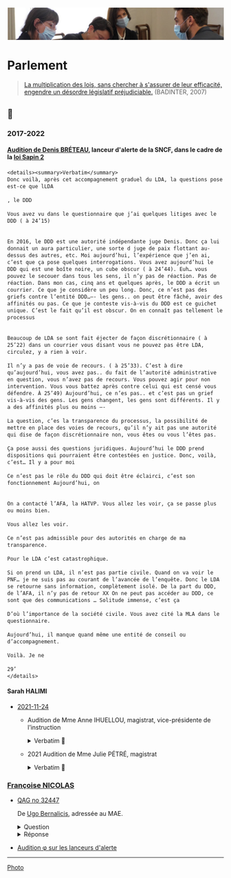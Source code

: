 ![image-mise-en-avant](../_aux/phi.png)
# Parlement

> [La multiplication des lois, sans chercher à s'assurer de leur efficacité, engendre un désordre législatif préjudiciable.](./bib.md#badinter) (BADINTER, 2007)

## 📁

### 2017-2022

#### <a id="breteau"></a>[Audition de Denis BRÉTEAU](https://shorturl.me/jHBHC), lanceur d'alerte de la SNCF, dans le cadre de la [loi Sapin 2](#sapin2)

    <details><summary>Verbatim</summary>
    Donc voilà, après cet accompagnement graduel du LDA, la questions pose est-ce que lLDA
    
    , le DDD
    
    Vous avez vu dans le questionnaire que j’ai quelques litiges avec le DDD ( à 24’15)
    
    
    En 2016, le DDD est une autorité indépendante juge Denis. Donc ça lui donnait un aura particulier, une sorte d juge de paix flottant au-dessus des autres, etc. Moi aujourd’hui, l’expérience que j’en ai, c’est que ça pose quelques interrogations. Vous avez aujourd’hui le DDD qui est une boîte noire, un cube obscur ( à 24’44). Euh… vous pouvez le secouer dans tous les sens, il n’y pas de réaction. Pas de réaction. Dans mon cas, cinq ans et quelques après, le DDD a écrit un courrier. Ce que je considère un peu long. Donc, ce n’est pas des griefs contre l’entité DDD…—- les gens.. on peut être fâché, avoir des affinités ou pas. Ce que je conteste vis-à-vis du DDD est ce guichet unique. C’est le fait qu’il est obscur. On en connaît pas tellement le processus
    
    
    Beaucoup de LDA se sont fait éjecter de façon discrétionnaire ( à 25’22) dans un courrier vous disant vous ne pouvez pas être LDA, circulez, y a rien à voir.
    
    Il n’y a pas de voie de recours. ( à 25’33). C’est à dire qu’aujourd’hui, vous avez pas.. du fait de l’autorité administrative en question, vous n’avez pas de recours. Vous pouvez agir pour non intervention. Vous vous battez après contre celui qui est censé vous défendre. À 25’49) Aujourd’hui, ce n’es pas.. et c’est pas un grief vis-à-vis des gens. Les gens changent, les gens sont différents. Il y a des affinités plus ou moins —-
    
    La question, c’es la transparence du processus, la possibilité de mettre en place des voies de recours, qu’il n’y ait pas une autorité qui dise de façon discrétionnaire non, vous êtes ou vous l’êtes pas. 
    
    Ça pose aussi des questions juridiques. Aujourd’hui le DDD prend dispositions qui pourraient être contestées en justice. Donc, voilà, c’est… Il y a pour moi 
    
    Ce n’est pas le rôle du DDD qui doit être éclairci, c’est son fonctionnement Aujourd’hui, on 
    
    
    On a contacté l’AFA, la HATVP. Vous allez les voir, ça se passe plus ou moins bien.
    
    Vous allez les voir. 
    
    Ce n’est pas admissible pour des autorités en charge de ma transparence.
    
    Pour le LDA c’est catastrophique. 
    
    Si on prend un LDA, il n’est pas partie civile. Quand on va voir le PNF… je ne suis pas au courant de l’avancée de l’enquête. Donc le LDA se retourne sans information, complètement isolé. De la part du DDD, de l’AFA, il n’y pas de retour XX On ne peut pas accéder au DDD, ce sont que des communications … Solitude immense, c’est ça 
    
    D’où l’importance de la société civile. Vous avez cité la MLA dans le questionnaire. 
    
    Aujourd’hui, il manque quand même une entité de conseil ou d’accompagnement.
    
    Voilà. Je ne 
    
    29’
    </details>

#### <a id="halimi">Sarah HALIMI</a>
* [2021-11-24](https://videos.assemblee-nationale.fr/video.11564277_619e4378170dc.dysfonctionnements-de-la-justice-et-de-la-police-dans-l-affaire-dite-sarah-halimi--auditions-divers-24-novembre-2021)
    * Audition de Mme Anne IHUELLOU, magistrat, vice-présidente de l’instruction
    
        <details><summary>Verbatim 🚧</summary>
            
        01:15:00 « stricte application de la loi »
        
        01:29:00 L: la reconstitution ne concerne que les faits. a toujours reconnu sans faillir qu'il avait tué Mme HALIMI. Dès sa 1ère audition.
        
        ? Vous pouvez comprendre qu'on est un peu troublé. Expert psychiatre dit on peut faire la reconstitution. Vous
        
        L: reconstitution. Zagury ne dit pas impossible, mais compliqué. On mobilise un service pénitencièr, service d'ordres. Expert. Pour quels bénéfices sur ce cas particulier avec des faits reconnus.
        
        01:32 
        Habib. À minima, vous rendre sur les lieux.
        
        L: c'est un acte qui ne nous a pas été demandé, et utile pour nous. les faits reconnus.
        
        01:33
        
        01:33:00 Mme Berger: « modifications au code de procédure pénale » « plutôt que refaire l'instruction, pas l'objet ici ». Mme IHUELLOU « on est limité par le budget ... je n'ai pas le droit d'interférer avec le législatif » Mme Berger sort.
        
        L: À titre liminaire rappeller que ce dossier a bénéficieé de tous les moyens dont on peut disposer ne matière d'instruction criminelle. Limité par la charge et le budget alloué. Souhait à titre personnel. À l'intérieur d'une commission, je n'ai pas à interférer sur le pouvoir législatif. 
        
        01:35:00 Didier PARIS. « Propos tenus par Traoré peu de doute sur antisémitisme. [...] 1ère Q. Georges Fenec. Votre saisine in rem vous permet de requalifier. 1ère mise en examen, aviez vous la possibilité juridique de requalifier. Et sinon, pourquoi ne pas l'avoir sollicité? » Mmm L. Saisi sans circonstances aggravantes. Soit on considère que le procureur a limité la saisine. Soit qu'on est saisi du tout. M. Traoré par entendu. Moi et ma collègue. On est resté sur la saisine initiale. Sans avoir la version du mis en examen.
        
        
        01:40:27 « Des échanges avec mes collègues de co-saisine il y en a eu, mais je ne peux pas en faire état »
        
        01:43:48 Latitia Advia «si nous sommes là c'est en raison de la gravité de cette affaire 2017 le JI fait du droit, mais c'est aussi une personne, humain des choses. Votre état d'esprit. de 2 choses l'une. Est-ce que vous identifiez le caractère sensible. Ce qui créé ce contraste avec vision de certaines parties prenantes. Interpellation.
        
        
        Vous avez dit avoir ce sens des responsabilité de ne pas être submergée par les émotions ... est-ce que cela aurait pu être un peu contreproductif et au contraire dans une volonté  une volonté le fait de porter la neutralité à l'extrême a fait que certaine diligences n'ont pas été faites? 
        
        
        Réponse:  L'émotion n'a pas sa place dans un cabinet. (Habib, « enfin on est des êtres humain ») Pas lorsque vous faite le travail du J.I si tout le monde se met à pleurer dans un cabinet, l'instruction n'avance plus malgré l'atrocité des faits.
        
        Advia: pression publique. Ce sens des responsabilités. Pas submergé par les émotions. Est-ce que cela aurait pu être contre-productif. Diligences pas faits.
        
        Réponse: heureusement dans ce dossier, nous étions deux. Cet éventuel écueil a été évité par la co-saisine. Encore une question: « est-ce que vous identifiez un acte d'instruction que vous auriez fait autrement » Réponse: cette question je ne me suis jamais posé. « Ressenti des avocats » L'audition des avocats.
        
        01:54:00 Mayard. Nos décisions sont rendues au nom du peuple français. Pas de reconstitution. Pas de visite sur place. Bouffée délirante aigue aboutir à non-procès. Ou bien on essaye de voir s'il y a eu de la préméditation. Pourquoi pas de recherche?
        
        Mme L: l'article 122-1 dispose qu'en qu'à d'abolition du discernement, poursuite pénale pas possible. Pas de garde à vue en compte tenu de son état mental. À partir de là, ... 
        
        M. Maillard. En tant que citoyenne. On ne juge pas un fou. N'aurait-on pas du.
        
        Habib. Il a prémédité ça me paraît une évidence. Trop de coïncidences.
        
        Lhuellou. Les expertises médicales (sept). Tous conclu à bouffée délirante. On peut refaire l'histoire autant de fois qu'on veut.
        
        Habib. Jurisprudence terrible. Cour d'assise. Trancher ces questions.
        
        Lhuellou. Pas prévu par la loi. Je suis le serviteur.
        
        Maillard. Quelle est la complexité de ce dossier. Dans la mesure où il a reconnu, bouffée délirante donc pas être jugé.
        
        Lhuellou. Si complexe a nécessité de multiples actes d'instruction.
        
        02:06:03 Le grip. Ni avocate ni magistrate. Très attachés à la séparation des pouvoirs. On ne va pas refaire l'instruction. Temps très long à retenir la qualification d'antisémitisme. Vous vous êtes sentie corseté par le code de procédure pénale. PARDOn, c'est un sentiment d'une incohérence entre dossier compliqué et dans le même temps vous ne faites pas de reconstitution, etc. Les chose sont lisses. Vous avez répondu là dessus. Incompréhension. Le côté droit dans mes bottes difficile à intégrer. De nature à
        
        Lhuellou. Quelle est votre question.
        
        Le Grip. Le balcon. LA configuration. L'endroit très précis.
        
        Lhuellou. À supposer que ce transport aurait été effectué, il n'aurait pas changés les expertises médicales.
        
        02:12:00
        
        Galliard-Minier. Recours pour refus.
        
        Lhuellou. Chambre de l'instruction a confirmé que la reconstitution n'était pas nécessaire. 
        
        Galliard-Minier. J'ai été avocat. Avez vous reçu les parties civiles. Et sinon, une correction de la loi serait-elle utile? 
        
        Lhuellou. Le texte que vous évoqué ... art 175 mentionne cette saisine évent. de la chambre de l'instruction. Il ne m'appartient pas de juger de la pertinence de la réforme. L'ancien art. avant 1992. Ni crime ni délite lorsque ... en état de démence. 2008, le législateur a convenu qu'il fallait donner une place aux partie civiles. C'est pas à moi de dire.
        
        02:18:01
        
        Lioger. Est-ce que vous avez souvenir du fait que la porte fenêtre ait été notée comme facturée? Même si on est d'accord pour dire qu'on est pas là pour faire le procès. Vous avez dit la porte était ouverte.
        
        Lhuellou: je n'ai plus accès au dossier depuis 2019. C'est un élement précis mais franchement. dans mon souvenir la porte était ouverte parce qu'elle ne fermait plus.
        
        02:20:00
        Avia. Frustration pour nous. Vous nous avez dit: « oui, je sais que le dossier est sensisble » mais aussi « on s'appuie sur des expertises » délégations. Vous ne recevez pas parties civiles qui s'en sont émues. Pouvez vous nous clarifiez ce que vous faites pour que ce dossier soit traité à la hauteur de sa sensibilité qui est désigné par le fait que le dossier est en co-saisine.
        
        02:21:33 Cosaisine, pour que le dossier ne prenne aucun retard, pour avoir un doule regard. Les moyens sont ce qu'ils sont. J'avais une centaine de dossier, ma collègue aussi. Avec le recul on se dit « peut-être que » mais on a fait au mieux. 
        
        02:22:30 Avia. Encore une fois incohérence entre dire on a des moyens limités mais c'est qu'il y a des actes que vous auriez considéré comme utiles, et de l'autre nous dire on a fait tous les actes qui étaient utiles. C'est soit l'un soit l'autre.
        
        02:23:02 Lhuellou. On a fait tout ce qui était utile ans un temps qui vous paraît très certeinament long et avec des moyens de délégation que vous avez du mal à comprendre mais qui sont indispensables. Parce que je comprends moi, c'est qu vous auriez dû faire tout tout seuls, ce qui n'est pas possible.
        
        02:23:26 Habib. Mais vous sentez bien Mme la juge, que ça interpelle tous les commissaires ici. Son état mental empêchait l'enquête. Mais quid des complices.
        
        Lhuellou. Interpellé tout seul.
        
        Habib. Passé la nuit avec quelqu'un qui a éte condamné. À fait ses ablutions, se change. Au niveau de la téléphonie. On va trouver la personne ... Préméditation. (Avia sort). Fadettes
        
        Lhuellou. Là encore je constate que vous refaites l'instruction. J'ignore si vous en avez le pouvoir.
        
        Habib. On a le pouvoir de vous posez des questions. Nous vouslons savoir s'il y a des dysfonctionnements dans la justice. Chacun peut commettre des erreus. Milieux intégristes. Complices. Après le Bataclan. .. Circulez y a rien à voir.
        
        02:29:00 Habib élément important qui vous semble nouveau, je ne suis pas magistrat, vous ne pouvez pas, flagrant. Saisie uniquement dans un cadre et vous ne pouvez pas en sortir?
        
        Ben oui.
        
        02:29:00
        
        Morlighem
        
        Ne pas aller au delà de votre saisine: «Est-ce un choix de votre part ou une limitation du champ d'investigation qui est imposé ? Je rappelerais que votre réponse se centralisent autour du trouble mental de [Traoré]»
        
        L: le juge d'instruction ne peut s'autosaisir. J'ai moi même fait une ordonnance ... commission rogatoire qui a été effectivement décidé du caractère antisémite envisagé ça a été fait. ... sauf une circonstance aggravante peut être retenue.
        
        Morlighem.
        
        Vous n'avez aucune possibilité. Avez vous manifesté d'aller au delà de la saisine? Témoins que vous vous n'avez pas entendus. Il me semble naturel que le champ
        
        02:32:00
        
        L: lorsque le magistrat instructeur estime que le champ soit étendu, il fait une ordonnance de soit communiqué. Elle a été faite au parquet qui nous a saisi du caractère antisémite du crime. Oct/2017.
        
        Morighem.
        
        Vous me confirmez que vous n'aviez pas le pouvoir?
        
        L: c'est exactement le contraire que je viens de vous dire.
        
        Habib: hypothèse devant vous. Il fume pour se donner du courage et échapper à sa responsabilité.
        
        L: S'agissant de la toxicologie, des analyses ont été faites et sont au dossier.
        
        Habib. Avec la jurisprudence.
        
        L: La cour de cassation a rendu un arrêt qu'il ne m'appartient pas de commenter.
        
        Habib. La vertu d'une bonne décision doit être compris par les personnes de bonne foi.
        
        L: Je vous laisse libre de votre interprétation.
        
        02:25
        
        Habib: vous demandez à William Attal, tradition juive. Qu'est-ce qu'un bon juif?
        
        L: L'importance de cette question. LA loi ne distingue pas selon la religion. Soeur élevé sa soeur. Qu'il m'explique ce que c'était.
        
        Habib: il a été choqué.
        </details>
    
    * 2021 Audition de Mme Julie PÉTRÉ, magistrat 
    
        <details><summary>Verbatim 🚧</summary>
        
        03:00
        
        Mme Julie PÉTRÉ
        
        Obligé de saisir le magistrat. Décision collégiale. Homicide volontaire. Appartenance à religion. ... Priorité détention provisoire. J'avais lu l'ensemble des procès verbaux des enquêteurs. À la suite. Toute qualification.
        
        03:07 habib. Pourquoi les faits ne sont pas qualifiés de meurtre.
        
        03:11
        
        Enregistrement. J'ai vengé Allah. France meurtrie par des attantats terroristes.
        
        PÉTRÉ. Je ne suis pas en capacité de vous dire pourquoi le parquet terroriste n'a pas été saisi. Torture et actes. Pas de souvenir de ces auditions. Défenestrée. Stigma. Point juridique. Les tortures pour être distinctes de l'homicide doivent être faites à un temps différent.
        
        03:32 Réquisitoire supplétif.
        
        PÉTRÉ: je n'intervenais plus dans le dossier. Difficultés matérielles à entendre Traoré. Les magistrats ne sont pas déconnectés. Excellente formation où ces sujets sont évoqués.
        
        03:34
        ?? On voit bien compte tenu de la loi actuelle de reconnaîter caractère antisémite. Présomption d'antisémitisme, faire évoluer la loi.
        
        Pas une bonne direction à prendre. Ouvrirait la voix au communautarisme. Ouvrir la brèche extrèmement risquée.
        
        Le Grip. Diligenter.
        
        Pétret: Je n'aurais jamais le culot de dire. Je ne sais pas à quelle difficultés elle a été confrontée.
        
        Violation de procédure.
        
        Habib. 03:41. Des choses qu'on aurait pu améliorer.
        
        Camille. Antisémitisme. Ne pouvait procéder que si nouvelle audition. Février. Intervenue ne 2017. 5 mois. Bouffée délirante. Antisémitisme.
        
        03:45
        
        Pétret. Pour élargir, il faut le faire dans le cadre d'une audition.
        
        04:10
        
        François Molins. Quand il avait besoin, il m'appelait. Chronologie des faits.
        
        04:26
        
        Pétret. J'ai fait que mon métier. J'ai essayé de le faire avec le plus d'humanité possible. On peut pas se remettre de se ce drame. En dépit du fait que cette machine judiciaire soit très lourde...
        
        Habib. Pourquoi le terrorisme. Malgré ses lourdeurs. Sourates.
        
        On est très sensibilisé à toute forme de discrimination.
        
        04:48 François. L'auteur est interpellé. J'imagine qu'il est interpellé. Yeux hagards. Y paraît pas normal. Toute l'affaire judiciaire part de là. 1ere expertise un an après la commission des actes. 1ere question. Est-ce que vous avec déjà vu quelqu'un? Incapable de témoigner. Ne revient jamais. Jeu d'acteur. Confiance spontanément. THC élevé. Consommation habituelle. CE qui tient toute l'hypothèse. Les policiers ont dit y paraîssait pas normal. L'hôtel a dit la même chose. Je ne sais si des meurtriers sont toujorus dans un état normal
        
        04:53 Le policier me dit qu'il avait ses yeux qui tournaient. Examen de comportement. I3P. Évaluation de qq jours. ... Expertise psychiatrique. Jamais sorti de l'I3P. Cela fausse t-il le débat de le voir 1 mois et demi après. Juste appréciation du corps médical sur son état de santé.
        
        04:56 Expertises. Muellner avait fait cette première expertise. 7 experts.
        
        05:00 Habib. J'apprécie mon interaction avec vous, moins formelle que celle que nous avons. L'impression que nous avons. Personne n'entend une femme hurler. Ce n ést pas possible que les trois premiers ... Ça dure 20 minutes. Un des officiers une deuxième patrouille. Séquestration. Abstraction totale.
        
        05:04:38 Je le dis pas pour les défendre. Personnes qui sont courageuses.
        
        </details>

### <a id="nicolas"></a>[Françoise NICOLAS](../README.md#nicolas)
* <a id="qag32447q"></a>[QAG no 32447](https://questions.assemblee-nationale.fr/q15/15-32447QE.htm)

    De [Ugo Bernalicis](whoswho#bernalic), adressée au MAE.
    
    <details>
      <summary>Question</summary>
    
    M. Ugo Bernalicis alerte M. le ministre de l'Europe et des affaires étrangères sur les mécanismes mis en place par son ministère concernant les lanceurs d'alerte. La loi n° 2016-1691 du 9 décembre 2016 relative à la transparence, à la lutte contre la corruption et à la modernisation de la vie économique a donné un cadre commun et harmonisé le dispositif relatif aux alertes, remplaçant ainsi la plupart des dispositifs spécifiques ou sectoriels qui avaient été auparavant instaurés, notamment dans le secteur public. Le législateur a souhaité reconnaître l'intérêt des signalements pour dissuader et prévenir des actes répréhensibles, qu'ils soient ou non constitutifs d'une infraction pénale, et éviter le maintien de situations préjudiciables à l'intérêt général. Les dispositions de la loi s'appliquent tant au secteur public qu'au secteur privé. Le III de l'article 8 de la loi du 9 décembre 2016, dont le décret n° 2017-564 du 19 avril 2017 porte application, impose notamment aux administrations de l'État et aux établissements publics en relevant d'établir une procédure de recueil de signalements. Ces organismes sont tenus d'en assurer la diffusion par tout moyen, de manière à la rendre accessible à leurs agents et collaborateurs extérieurs ou occasionnels. En outre, il appartient aux administrations concernées de protéger les agents publics qui lancent une alerte sur le plan juridique. En principe, ces articles offrent des garanties et protections communes aux agents faisant un signalement soit au titre de la procédure autonome, déjà prévue en matière de crime et délit par le second alinéa de l'article 40 du code de procédure pénale, soit au titre de la procédure prévue par l'article 8 de la loi du 9 décembre 2016 précitée, qui précise les modalités du signalement concernant l'ensemble des faits susceptibles d'en faire l'objet. Cependant la réalité est tout autre dans les administrations de l'État. Dans son rapport annuel d'activité pour l'année 2019, le Défenseur des droits détaille les failles du dispositif adopté dans le cadre de la loi n° 2016-1691 du 9 décembre 2016 dite loi « Sapin 2 ». Le Défenseur des droits estime que ce dispositif doit être renforcé. Celui-ci est mal connu des employeurs publics et privés, car seulement 255 dossiers ont été enregistrés en trois ans par l'institution. Le dispositif serait aussi insuffisamment sécurisé pour les citoyens. Selon le Défenseur des droits, le parcours du lanceur d'alerte demeure très « difficile » car « la législation est complexe, et les conditions à remplir pour bénéficier du régime de protection sont nombreuses ». Par exemple, un lanceur d'alerte peut perdre le bénéfice du régime de protection s'il ne respecte pas la procédure d'alerte interne. C'est aussi le cas si la confidentialité des informations qu'il détient n'est pas garantie. Aussi, à l'aune de la future transposition de la directive européenne sur la protection des personnes qui signalent des violations du droit de l'Union du 25 septembre 2019, M. le député souhaiterait savoir quelles sont les dispositions spécifiques mises en place par le ministère des affaires étrangères pour assurer la protection effective des lanceurs d'alerte. En outre, M. le député souhaiterait disposer de statistiques sur la gestion par le ministère des dossiers des lanceurs d'alerte : nombre de lanceurs d'alerte, délai de traitement, quelles suites ont été données ? Au-delà de ces questions structurelles, M. le député interroge le ministre sur la situation de Mme Françoise Nicolas, fonctionnaire du ministère des affaires étrangères affectée à l'ambas[Ugo Bernalicis](whoswho#bernalic)sade de France de Cotonou au Bénin de 2008 à 2010, au sein du service d'action et de coopération culturelle (SCAC) en charge des bourses d'études, des stages, des missions, des invitations et de l'organisation d'examens. Cette situation est à la fois particulière et révélatrice d'un dysfonctionnement au sein du ministère des affaires étrangères et de la fonction publique. Mme Nicolas a alerté en 2009 sa hiérarchie de l'existence de dossiers vides, imputés sur le budget de l'État, signalant ainsi des dysfonctionnements qui engageaient sa responsabilité de chef de service et dans le but de revenir à un mode de fonctionnement normal. Depuis, cette fonctionnaire déclare avoir subi un harcèlement typique d'une lanceuse d'alerte, allant de pressions hiérarchiques à une placardisation et des agressions physiques. Son récit, qu'elle a retracé dans un entretien pour un média sur internet (https://mondafrique.com/nathalie-loiseau-tuer/), est en ce sens édifiant et tend à démontrer un système défaillant dans la protection effective des agents publics au ministère des affaires étrangères. Dans son droit de réponse (https://mondafrique.com/droit-de-reponse-de-nathaie-loiseau-ministre-affaires-europeennes/), Nathalie Loiseau, alors directrice des ressources humaines du ministère, déclare : « Lorsque j'exerçais les fonctions de directrice des ressources humaines du ministère des affaires étrangères, je n'ai jamais été informée directement ou indirectement par Mme Françoise Nicolas d'erreurs de gestion commises dans le poste où elle était affectée. Je n'ai donc été en possession d'aucun élément permettant de la qualifier de "lanceuse d'alerte", contrairement à ce qu'affirme votre article sans la moindre preuve ». Or, en plus d'avoir de manière continuelle alerté sur les faits en cause, Mme Nicolas affirme avoir en vain réclamé ce statut de lanceuse d'alerte dès le vote de la loi Sapin fin 2016, auprès de toutes les autorités possibles, et notamment les autorités du ministère (la directrice des ressources humaines, le médiateur, le référent déontologue, un inspecteur général des affaires étrangères), afin de protester contre le traitement qu'elle subissait. Est-ce à dire que la direction des ressources humaines ne dispose d'aucun registre des signalements et que la question des lanceurs d'alerte n'est toujours pas traitée au sein de ce ministère ? En outre, M. le député souhaiterait connaître les modalités d'accès et de refus de la protection fonctionnelle à un agent du ministère des affaires étrangères. Dans la situation de Mme Françoise Nicolas, sa demande de protection fonctionnelle aurait fait l'objet d'un refus pour des raisons diplomatique car l'État français ne devrait pas prendre parti « pour l'un de ses agents expatriés au détriment d'un agent de droit local ». Cette position, si elle est généralisée, tend à réduire considérablement le bénéfice de la protection fonctionnelle pour les agents publics expatriés. M. le député souhaiterait avoir des précisions sur ce point. Enfin, devant les juridictions administratives, Mme Françoise Nicolas s'est vu systématiquement déboutée de ses demandes au titre de la raison d'État. Cette raison d'État, selon laquelle un gouvernement est autorisé à violer le droit au nom d'un critère supérieur, a raison du but d'ordre politique qui avait déterminé le Gouvernement à le faire ou à donner l'ordre à l'un de ses agents de le faire. Il souhaite avoir la doctrine d'usage de cette notion par le ministère des affaires étrangères et précisément dans la situation d'un agent comme Mme Françoise Nicolas. 
    </details>
    
    <details>
      <summary>Réponse</summary>
    
    La loi du 9 décembre 2016, dite « loi Sapin 2 » a introduit la possibilité pour un agent public de signaler un dysfonctionnement au sein de son administration. Elle vise ainsi à l'amélioration du fonctionnement de l'administration par la correction d'errements dûment constatés et participe de la lutte contre la corruption. En donnant une définition et en prévoyant une protection du lanceur d'alerte, le législateur a voulu encourager le signalement, dans les entreprises comme dans les administrations. Le ministre de l'Europe et des affaires étrangères a chargé le référent déontologue de recueillir, en tant que référent alerte, à partir du 1er janvier 2018, comme l'exigeait la loi, les signalements qui peuvent être émis de façon confidentielle par les membres du personnel du ministère, qu'ils soient fonctionnaires, fonctionnaires stagiaires, agents contractuels, agents de droit local, volontaires internationaux, étudiants stagiaires, ainsi que par l'ensemble de ses collaborateurs occasionnels (consuls honoraires par exemple). Les agents de deux opérateurs sous tutelle du ministère, l'Agence pour l'enseignement français à l'étranger et Expertise France, peuvent également accéder à cette procédure. L'arrêté ministériel précisant la procédure définitive a été soumis au Comité technique ministériel (CTM) et signé le 29 juin 2018. Tous les agents du ministère de l'Europe et des affaires étrangères ont été prévenus de la mise en place d'un dispositif de recueil d'alerte par un message personnel du ministre et par une information publiée sur l'intranet du ministère, qui a été doté d'une nouvelle rubrique « Lanceurs d'alerte ». La même information a été mise à disposition sur le site web du ministère, France Diplomatie, à destination des agents et collaborateurs sans accès à l'intranet. La procédure mise en place est totalement confidentielle et fonctionne bien. Elle a permis de recueillir une soixantaine de signalements en 2018, 2019 et 2020, dont certains seulement étaient relatifs au ministère et à ses opérateurs. À ce stade, deux signalements ont été retenus par le référent comme "alerte" au sens de la loi. Dans les deux cas, la protection prévue a été déclenchée et une enquête administrative a été diligentée : dans le premier cas, un rapport assorti de recommandations a été élaboré par la mission dépêchée sur place et envoyé dans les trois mois au chef de mission diplomatique pour mettre fin aux dysfonctionnements constatés. Des mesures ont été prises sur cette base. Dans le second cas, l'enquête administrative a conclu à l'absence de dysfonctionnements. Des agents de recrutement local ont été les lanceurs d'alerte pour chacune de ces situations. En revanche, aucun agent titulaire du Département n'a, à ce stade, utilisé cette possibilité. Une nouvelle campagne d'information est prévue en 2021 à destination des personnels du ministère de l'Europe et des affaires étrangères. S'agissant du cas de Mme Françoise Nicolas : Mme Françoise Nicolas, agent en poste à l'ambassade de France à Cotonou, indique avoir, en 2009, alerté sa hiérarchie de possibles dysfonctionnements au sein du service de coopération et d'action culturelle. Dans ce contexte, elle aurait été victime, en janvier 2010, d'une agression physique de la part d'un agent local de ce service. Il convient de préciser que cette démarche de l'intéressée, dont l'administration n'a jamais contesté la véracité, n'a jamais pu être formellement assimilée à une démarche de lancement d'alerte, aucun document ou élément matériel n'ayant été retrouvé à l‘administration centrale ou dans les archives du service culturel à Cotonou. Dans ce contexte, l'intéressée a saisi le Référent déontologue du MEAE en novembre 2017, en se plaçant dans le nouveau cadre défini par la loi « Sapin 2 », pour lui signaler sa situation en mettant en avant qu'elle était un lanceur d'alerte. Il lui a été répondu qu'une procédure de recueil de signalements serait mise en place au 1er janvier 2018, date d'entrée en vigueur de la loi du 9 décembre 2016. Alors que Mme Nicolas avait fait savoir qu'elle y aurait recours, elle n'a finalement pas utilisé cette possibilité.  Mme Nicolas a également présenté une demande de protection fonctionnelle à la suite de l'agression susmentionnée. Cette demande a été rigoureusement traitée par l'administration : - informée de cette agression, qui a été reconnue imputable au service, l'administration a rappelé l'intéressée en France, pour la préserver des conséquences et du retentissement médiatique qui auraient pu naître de la procédure pénale engagée à son encontre sur plainte de sa collègue. Ce faisant, le ministère lui a évité d'être exposée à un contexte médiatique et judiciaire qui aurait pu s'avérer préjudiciable. - s'agissant de la protection fonctionnelle, le ministère a rejeté la demande de Mme Nicolas, présentée en 2013, pour un motif d'intérêt général. Cette décision a été annulée par la cour administrative d'appel de Nantes aux termes d'un arrêt du 11 janvier 2018. - conformément à cet arrêt, le ministère a réexaminé la demande de protection fonctionnelle de Mme Nicolas. En l'absence d'élément permettant d'établir le lien entre ces événements survenus au Bénin et le service, et de tout autre élément nouveau transmis depuis la demande initiale (8 ans après les faits), le ministère a considéré que Mme Nicolas n'était exposée à aucune menace ou risque de préjudice à raison de ses fonctions. Conformément à l'article 11 de la loi du 13 juillet 1983, il a rejeté, par une décision du 11 avril 2018, la demande de protection fonctionnelle de Mme Nicolas. Mme Nicolas a formé un recours contre cette dernière décision qui est actuellement pendant devant le tribunal administratif de Nantes. 
    </details>

* <a id="audition-phi"></a>[Audition φ sur les lanceurs d'alerte](https://github.com/francoise-nicolas/audition-phi)

---
[Photo](attrib.md#phi)

